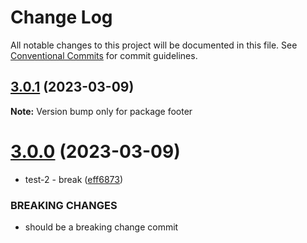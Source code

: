 # Change Log

All notable changes to this project will be documented in this file.
See [Conventional Commits](https://conventionalcommits.org) for commit guidelines.

## [3.0.1](https://github.com/kamen-kirilov/lerna-independent-version/compare/footer@3.0.0...footer@3.0.1) (2023-03-09)

**Note:** Version bump only for package footer





# [3.0.0](https://github.com/kamen-kirilov/lerna-independent-version/compare/footer@2.0.0...footer@3.0.0) (2023-03-09)


* test-2 - break ([eff6873](https://github.com/kamen-kirilov/lerna-independent-version/commit/eff68731d35e35c7aa482144feaad241a3e669c3))


### BREAKING CHANGES

* should be a breaking change commit
